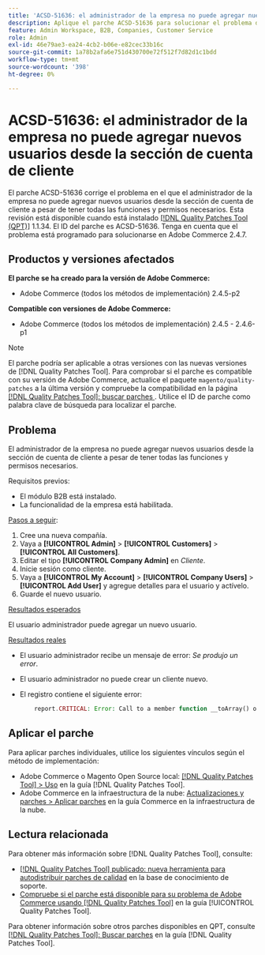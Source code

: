 ```yaml
---
title: 'ACSD-51636: el administrador de la empresa no puede agregar nuevos usuarios desde la sección de cuenta de cliente'
description: Aplique el parche ACSD-51636 para solucionar el problema de Adobe Commerce en el que el administrador de la empresa no puede agregar nuevos usuarios desde la sección de cuenta de cliente a pesar de tener todas las funciones y permisos necesarios.
feature: Admin Workspace, B2B, Companies, Customer Service
role: Admin
exl-id: 46e79ae3-ea24-4cb2-b06e-e82cec33b16c
source-git-commit: 1a78b2afa6e751d430700e72f512f7d82d1c1bdd
workflow-type: tm+mt
source-wordcount: '398'
ht-degree: 0%

---
```


# ACSD-51636: el administrador de la empresa no puede agregar nuevos usuarios desde la sección de cuenta de cliente

El parche ACSD-51636 corrige el problema en el que el administrador de la empresa no puede agregar nuevos usuarios desde la sección de cuenta de cliente a pesar de tener todas las funciones y permisos necesarios. Esta revisión está disponible cuando está instalado [[!DNL Quality Patches Tool (QPT)]](https://experienceleague.adobe.com/es/docs/commerce-knowledge-base/kb/announcements/commerce-announcements/magento-quality-patches-released-new-tool-to-self-serve-quality-patches) 1.1.34. El ID del parche es ACSD-51636. Tenga en cuenta que el problema está programado para solucionarse en Adobe Commerce 2.4.7.

## Productos y versiones afectados

**El parche se ha creado para la versión de Adobe Commerce:**

* Adobe Commerce (todos los métodos de implementación) 2.4.5-p2

**Compatible con versiones de Adobe Commerce:**

* Adobe Commerce (todos los métodos de implementación) 2.4.5 - 2.4.6-p1

>[!NOTE]
>
>El parche podría ser aplicable a otras versiones con las nuevas versiones de [!DNL Quality Patches Tool]. Para comprobar si el parche es compatible con su versión de Adobe Commerce, actualice el paquete `magento/quality-patches` a la última versión y compruebe la compatibilidad en la página [[!DNL Quality Patches Tool]: buscar parches ](https://experienceleague.adobe.com/tools/commerce-quality-patches/index.html?lang=es). Utilice el ID de parche como palabra clave de búsqueda para localizar el parche.

## Problema

El administrador de la empresa no puede agregar nuevos usuarios desde la sección de cuenta de cliente a pesar de tener todas las funciones y permisos necesarios.

Requisitos previos:

* El módulo B2B está instalado.
* La funcionalidad de la empresa está habilitada.

<u>Pasos a seguir</u>:

1. Cree una nueva compañía.
1. Vaya a **[!UICONTROL Admin]** > **[!UICONTROL Customers]** > **[!UICONTROL All Customers]**.
1. Editar el tipo **[!UICONTROL Company Admin]** en *Cliente*.
1. Inicie sesión como cliente.
1. Vaya a **[!UICONTROL My Account]** > **[!UICONTROL Company Users]** > **[!UICONTROL Add User]** y agregue detalles para el usuario y actívelo.
1. Guarde el nuevo usuario.

<u>Resultados esperados</u>

El usuario administrador puede agregar un nuevo usuario.

<u>Resultados reales</u>

* El usuario administrador recibe un mensaje de error: *Se produjo un error*.
* El usuario administrador no puede crear un cliente nuevo.
* El registro contiene el siguiente error:

  ```PHP
      report.CRITICAL: Error: Call to a member function __toArray() on null in app/code/Magento/LoginAsCustomerLogging/Observer/LogSaveCustomerObserver.php:123
  ```

## Aplicar el parche

Para aplicar parches individuales, utilice los siguientes vínculos según el método de implementación:

* Adobe Commerce o Magento Open Source local: [[!DNL Quality Patches Tool] > Uso](/help/tools/quality-patches-tool/usage.md) en la guía [!DNL Quality Patches Tool].
* Adobe Commerce en la infraestructura de la nube: [Actualizaciones y parches > Aplicar parches](https://experienceleague.adobe.com/docs/commerce-cloud-service/user-guide/develop/upgrade/apply-patches.html?lang=es) en la guía Commerce en la infraestructura de la nube.

## Lectura relacionada

Para obtener más información sobre [!DNL Quality Patches Tool], consulte:

* [[!DNL Quality Patches Tool] publicado: nueva herramienta para autodistribuir parches de calidad](https://experienceleague.adobe.com/es/docs/commerce-knowledge-base/kb/announcements/commerce-announcements/magento-quality-patches-released-new-tool-to-self-serve-quality-patches) en la base de conocimiento de soporte.
* [Compruebe si el parche está disponible para su problema de Adobe Commerce usando [!DNL Quality Patches Tool]](/help/tools/quality-patches-tool/patches-available-in-qpt/check-patch-for-magento-issue-with-magento-quality-patches.md) en la guía [!UICONTROL Quality Patches Tool].


Para obtener información sobre otros parches disponibles en QPT, consulte [[!DNL Quality Patches Tool]: Buscar parches](<https://experienceleague.adobe.com/tools/commerce-quality-patches/index.html?lang=es>) en la guía [!DNL Quality Patches Tool].
